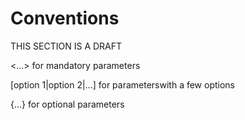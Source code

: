 # Conventions
THIS SECTION IS A DRAFT

<...> for mandatory parameters

[option 1|option 2|...] for parameterswith a few options

{...} for optional parameters